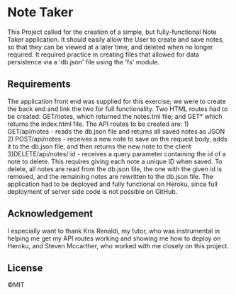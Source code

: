 # Note Taker

This Project called for the creation of a simple, but fully-functional Note Taker application. It should easily allow the User to create and save notes, so that they can be viewed at a later time, and deleted when no longer required. It required practice in creating files that allowed for data persistence via a 'db.json' file using the 'fs' module.


## Requirements

The application front end was supplied for this exercise; we were to create the back end and link the two for full functionality. Two HTML routes had to be created: GET/notes, which returned the notes.tml file; and GET* which returns the index.html file. The API routes to be created are: 1) GET/api/notes - reads the db.json file and returns all saved notes as JSON 2) POST/api/notes - receives a new note to save on the request body, adds it to the db.json file, and then returns the new note to the client 3)DELETE/api/notes/:id - receives a query parameter containing the id of a note to delete. This requires giving each note a unique ID when saved. To delete, all notes are read from the db.json file, the one with the given id is removed, and the remaining notes are rewritten to the db.json file. The application had to be deployed and fully functional on Heroku, since full deployment of server side code is not possible on GitHub.


## Acknowledgement

I especially want to thank Kris Renaldi, my tutor, who was instrumental in helping me get my API routes working and showing me how to deploy on Heroku, and Steven Mccarther, who worked with me closely on this project.


## License

&copy;MIT






